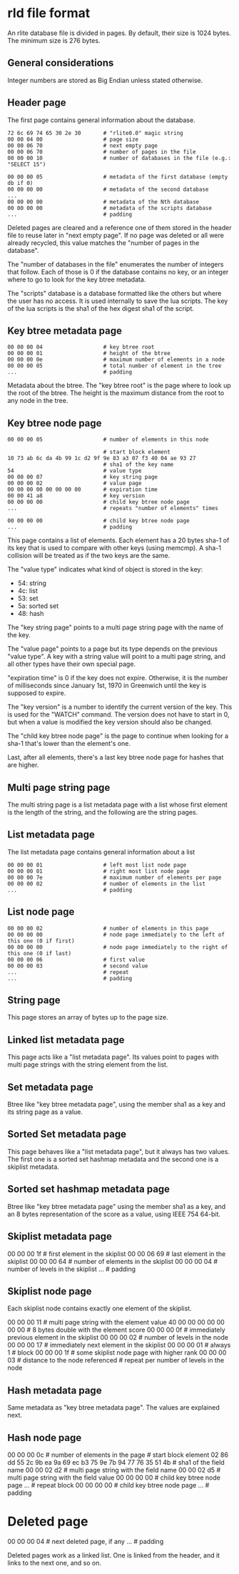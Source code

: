 # rld file format

An rlite database file is divided in pages. By default, their size is 1024
bytes. The minimum size is 276 bytes.

## General considerations

Integer numbers are stored as Big Endian unless stated otherwise.

## Header page

The first page contains general information about the database.

```
72 6c 69 74 65 30 2e 30       # "rlite0.0" magic string
00 00 04 00                   # page size
00 00 06 70                   # next empty page
00 00 06 70                   # number of pages in the file
00 00 00 10                   # number of databases in the file (e.g.: "SELECT 15")

00 00 00 05                   # metadata of the first database (empty db if 0)
00 00 00 00                   # metadata of the second database
...
00 00 00 00                   # metadata of the Nth database
00 00 00 00                   # metadata of the scripts database
...                           # padding
```

Deleted pages are cleared and a reference one of them  stored in the header
file to reuse later in "next empty page". If no page was deleted or all were
already recycled, this value matches the "number of pages in the database".

The "number of databases in the file" enumerates the number of integers that
follow. Each of those is 0 if the database contains no key, or an integer
where to go to look for the key btree metadata.

The "scripts" database is a database formatted like the others but where the
user has no access. It is used internally to save the lua scripts.
The key of the lua scripts is the sha1 of the hex digest sha1 of the script.

## Key btree metadata page

```
00 00 00 04                   # key btree root
00 00 00 01                   # height of the btree
00 00 00 0e                   # maximum number of elements in a node
00 00 00 05                   # total number of element in the tree
...                           # padding
```

Metadata about the btree. The "key btree root" is the page where to look up
the root of the btree. The height is the maximum distance from the root to any
node in the tree.

## Key btree node page
```
00 00 00 05                   # number of elements in this node

                              # start block element
10 73 ab 6c da 4b 99 1c d2 9f 9e 83 a3 07 f3 40 04 ae 93 27
                              # sha1 of the key name
54                            # value type
00 00 00 07                   # key string page
00 00 00 02                   # value page
00 00 00 00 00 00 00 00       # expiration time
00 00 41 a8                   # key version
00 00 00 00                   # child key btree node page
...                           # repeats "number of elements" times

00 00 00 00                   # child key btree node page
...                           # padding
```

This page contains a list of elements. Each element has a 20 bytes sha-1 of its
key that is used to compare with other keys (using memcmp). A sha-1 collision
will be treated as if the two keys are the same.

The "value type" indicates what kind of object is stored in the key:

* 54: string
* 4c: list
* 53: set
* 5a: sorted set
* 48: hash

The "key string page" points to a multi page string page with the name of
the key.

The "value page" points to a page but its type depends on the previous
"value type". A key with a string value will point to a multi page string, and
all other types have their own special page.

"expiration time" is 0 if the key does not expire. Otherwise, it is the
number of milliseconds since January 1st, 1970 in Greenwich until the key is
supposed to expire.

The "key version" is a number to identify the current version of the key. This
is used for the "WATCH" command. The version does not have to start in 0, but
when a value is modified the key version should also be changed.

The "child key btree node page" is the page to continue when looking for a
sha-1 that's lower than the element's one.

Last, after all elements, there's a last key btree node page for hashes that
are higher.

## Multi page string page

The multi string page is a list metadata page with a list whose first element
is the length of the string, and the following are the string pages.

## List metadata page

The list metadata page contains general information about a list

```
00 00 00 01                   # left most list node page
00 00 00 01                   # right most list node page
00 00 00 7e                   # maximum number of elements per page
00 00 00 02                   # number of elements in the list
...                           # padding
```

## List node page

```
00 00 00 02                   # number of elements in this page
00 00 00 00                   # node page immediately to the left of this one (0 if first)
00 00 00 00                   # node page immediately to the right of this one (0 if last)
00 00 00 06                   # first value
00 00 00 03                   # second value
...                           # repeat
...                           # padding
```

## String page

This page stores an array of bytes up to the page size.

## Linked list metadata page

This page acts like a "list metadata page". Its values point to pages with
multi page strings with the string element from the list.

## Set metadata page

Btree like "key btree metadata page", using the member sha1 as a key and its
string page as a value.

## Sorted Set metadata page

This page behaves like a "list metadata page", but it always has two values.
The first one is a sorted set hashmap metadata and the second one is a
skiplist metadata.

## Sorted set hashmap metadata page

Btree like "key btree metadata page" using the member sha1 as a key,
and an 8 bytes representation of the score as a value, using IEEE 754 64-bit.

## Skiplist metadata page

00 00 00 1f                   # first element in the skiplist
00 00 06 69                   # last element in the skiplist
00 00 00 64                   # number of elements in the skiplist
00 00 00 04                   # number of levels in the skiplist
...                           # padding

## Skiplist node page

Each skiplist node contains exactly one element of the skiplist.

00 00 00 11                   # multi page string with the element value
40 00 00 00 00 00 00 00       # 8 bytes double with the element score
00 00 00 0f                   # immediately previous element in the skiplist
00 00 00 02                   # number of levels in the node
00 00 00 17                   # immediately next element in the skiplist
00 00 00 01                   # always 1
                              # block
00 00 00 1f                   # some skiplist node page with higher rank
00 00 00 03                   # distance to the node referenced
                              # repeat per number of levels in the node

## Hash metadata page

Same metadata as "key btree metadata page". The values are explained next.

## Hash node page

00 00 00 0c                   # number of elements in the page
                              # start block element
02 86 dd 55 2c 9b ea 9a 69 ec b3 75 9e 7b 94 77 76 35 51 4b
                              # sha1 of the field name
00 00 02 d2                   # multi page string with the field name
00 00 02 d5                   # multi page string with the field value
00 00 00 00                   # child key btree node page
...                           # repeat block
00 00 00 00                   # child key btree node page
...                           # padding

# Deleted page

00 00 00 04                   # next deleted page, if any
...                           # padding

Deleted pages work as a linked list. One is linked from the header, and it
links to the next one, and so on.
